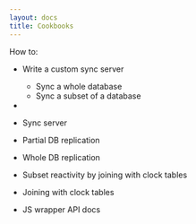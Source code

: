```yaml
---
layout: docs
title: Cookbooks
---
```


How to:

- Write a custom sync server
  - Sync a whole database
  - Sync a subset of a database
- 

- Sync server
- Partial DB replication
- Whole DB replication
- Subset reactivity by joining with clock tables
- Joining with clock tables
- JS wrapper API docs

